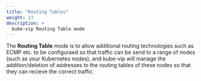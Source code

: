 ```yaml
---
title: "Routing Tables"
weight: 23
description: >
  kube-vip Routing Table mode
---
```


The **Routing Table** mode is to allow additional routing technologies such as ECMP etc. to be configuraed so that traffic can be send to a range of nodes (such as your Kubernetes nodes), and kube-vip will manage the addition/deletion of addresses to the routing tables of these nodes so that they can recieve the correct traffic.